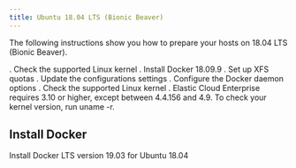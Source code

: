 ```yaml
---
title: Ubuntu 18.04 LTS (Bionic Beaver)
---
```


The following instructions show you how to prepare your hosts on 18.04 LTS (Bionic Beaver).

. Check the supported Linux kernel
. Install Docker 18.09.9
. Set up XFS quotas
. Update the configurations settings
. Configure the Docker daemon options
. Check the supported Linux kernel
. Elastic Cloud Enterprise requires 3.10 or higher, except between 4.4.156 and 4.9. To check your kernel version, run uname -r.

## Install Docker

Install Docker LTS version 19.03 for Ubuntu 18.04